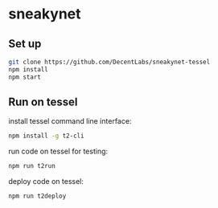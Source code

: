 # sneakynet


## Set up

```sh
git clone https://github.com/DecentLabs/sneakynet-tessel
npm install
npm start
```

## Run on tessel

install tessel command line interface:
```sh
npm install -g t2-cli
```
run code on tessel for testing:
```sh
npm run t2run
```
deploy code on tessel:
```sh
npm run t2deploy
```
